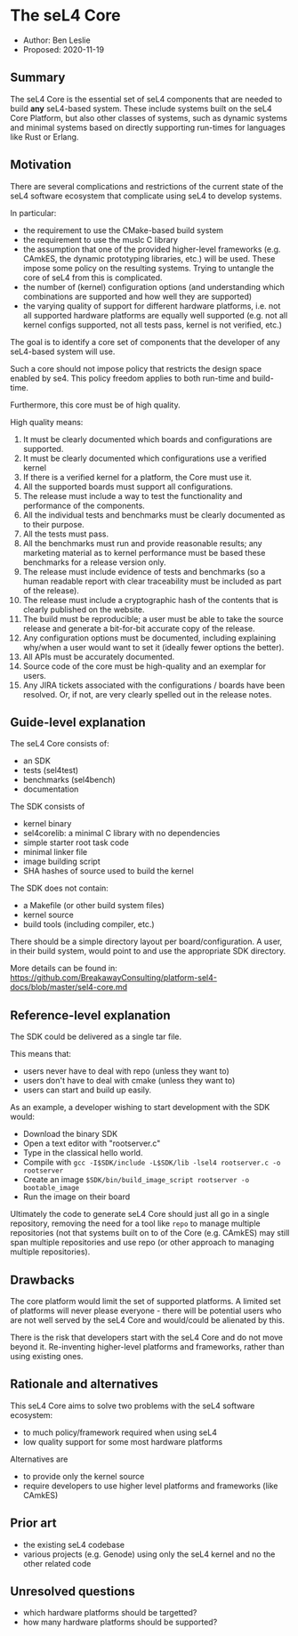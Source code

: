 <!--
  SPDX-License-Identifier: CC-BY-SA-4.0
  Copyright 2020 Ben Leslie
-->

# The seL4 Core

- Author: Ben Leslie
- Proposed: 2020-11-19

## Summary

The seL4 Core is the essential set of seL4 components that are needed to build
**any** seL4-based system. These include systems built on the seL4 Core
Platform, but also other classes of systems, such as dynamic systems and minimal
systems based on directly supporting run-times for languages like Rust or
Erlang.

## Motivation

There are several complications and restrictions of the current state of the
seL4 software ecosystem that complicate using seL4 to develop systems.

In particular:

- the requirement to use the CMake-based build system
- the requirement to use the muslc C library
- the assumption that one of the provided higher-level frameworks (e.g. CAmkES,
  the dynamic prototyping libraries, etc.) will be used. These impose some
  policy on the resulting systems.  Trying to untangle the core of seL4 from
  this is complicated.
- the number of (kernel) configuration options (and understanding which
  combinations are supported and how well they are supported)
- the varying quality of support for different hardware platforms, i.e. not all
  supported hardware platforms are equally well supported (e.g. not all kernel
  configs supported, not all tests pass, kernel is not verified, etc.)

The goal is to identify a core set of components that the developer of any
seL4-based system will use.

Such a core should not impose policy that restricts the design space enabled by
se4. This policy freedom applies to both run-time and build-time.

Furthermore, this core must be of high quality.

High quality means:

1. It must be clearly documented which boards and configurations are supported.
2. It must be clearly documented which configurations use a verified kernel
3. If there is a verified kernel for a platform, the Core must use it.
4. All the supported boards must support all configurations.
5. The release must include a way to test the functionality and performance of
   the components.
6. All the individual tests and benchmarks must be clearly documented as to their purpose.
7. All the tests must pass.
8. All the benchmarks must run and provide reasonable results; any marketing
   material as to kernel performance must be based these benchmarks for a
   release version only.
9. The release must include evidence of tests and benchmarks (so a human
   readable report with clear traceability must be included as part of the
   release).
10. The release must include a cryptographic hash of the contents that is
    clearly published on the website.
11. The build must be reproducible; a user must be able to take the source
    release and generate a bit-for-bit accurate copy of the release.
12. Any configuration options must be documented, including explaining why/when
    a user would want to set it (ideally fewer options the better).
13. All APIs must be accurately documented.
14. Source code of the core must be high-quality and an exemplar for users.
15. Any JIRA tickets associated with the configurations / boards have been
    resolved. Or, if not, are very clearly spelled out in the release notes.

## Guide-level explanation

The seL4 Core consists of:

- an SDK
- tests (sel4test)
- benchmarks (sel4bench)
- documentation

The SDK consists of

- kernel binary
- sel4corelib: a minimal C library with no dependencies
- simple starter root task code
- minimal linker file
- image building script
- SHA hashes of source used to build the kernel

The SDK does not contain:

- a Makefile (or other build system files)
- kernel source
- build tools (including compiler, etc.)

There should be a simple directory layout per board/configuration. A user, in
their build system, would point to and use the appropriate SDK directory.

More details can be found in:
<https://github.com/BreakawayConsulting/platform-sel4-docs/blob/master/sel4-core.md>

## Reference-level explanation

The SDK could be delivered as a single tar file.

This means that:

- users never have to deal with repo (unless they want to)
- users don't have to deal with cmake (unless they want to)
- users can start and build up easily.

As an example, a developer wishing to start development with the SDK would:

- Download the binary SDK
- Open a text editor with "rootserver.c"
- Type in the classical hello world.
- Compile with `gcc -I$SDK/include -L$SDK/lib -lsel4 rootserver.c -o rootserver`
- Create an image `$SDK/bin/build_image_script rootserver -o bootable_image`
- Run the image on their board

Ultimately the code to generate seL4 Core should just all go in a single
repository, removing the need for a tool like `repo` to manage multiple
repositories (not that systems built on to of the Core (e.g. CAmkES) may still
span multiple repositories and use repo (or other approach to managing multiple
repositories).

## Drawbacks

The core platform would limit the set of supported platforms.  A limited set of
platforms will never please everyone - there will be potential users who are not
well served by the seL4 Core and would/could be alienated by this.

There is the risk that developers start with the seL4 Core and do not move
beyond it. Re-inventing higher-level platforms and frameworks, rather than using
existing ones.

## Rationale and alternatives

This seL4 Core aims to solve two problems with the seL4 software ecosystem:

- to much policy/framework required when using seL4
- low quality support for some most hardware platforms

Alternatives are

- to provide only the kernel source
- require developers to use higher level platforms and frameworks (like CAmkES)

## Prior art

- the existing seL4 codebase
- various projects (e.g. Genode) using only the seL4 kernel and no the other
  related code

## Unresolved questions

- which hardware platforms should be targetted?
- how many hardware platforms should be supported?
